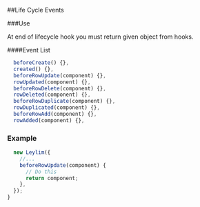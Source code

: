 ##Life Cycle Events

###Use

At end of lifecycle hook you must return given object from hooks.

####Event List

```javascript
  beforeCreate() {},
  created() {},
  beforeRowUpdate(component) {},
  rowUpdated(component) {},
  beforeRowDelete(component) {},
  rowDeleted(component) {},
  beforeRowDuplicate(component) {},
  rowDuplicated(component) {},
  beforeRowAdd(component) {},
  rowAdded(component) {},
```


### Example

```javascript
  new Leylim({
    //...
    beforeRowUpdate(component) {
      // Do this
      return component;
    },
  });
}
```
